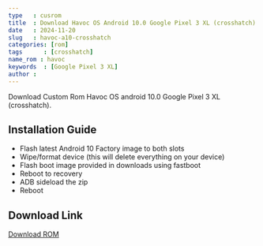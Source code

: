 ```yaml
---
type   : cusrom
title  : Download Havoc OS Android 10.0 Google Pixel 3 XL (crosshatch)
date   : 2024-11-20
slug   : havoc-a10-crosshatch
categories: [rom]
tags      : [crosshatch]
name_rom : havoc
keywords  : [Google Pixel 3 XL]
author :
---
```


Download Custom Rom Havoc OS android 10.0 Google Pixel 3 XL (crosshatch).


## Installation Guide

- Flash latest Android 10 Factory image to both slots
- Wipe/format device (this will delete everything on your device)
- Flash boot image provided in downloads using fastboot
- Reboot to recovery
- ADB sideload the zip
- Reboot

## Download Link
[Download ROM](https://sourceforge.net/projects/havoc-os/files/crosshatch/)

